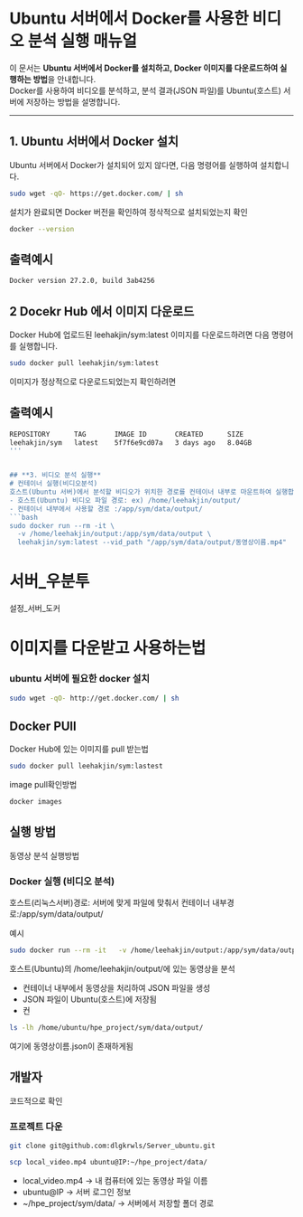# Ubuntu 서버에서 Docker를 사용한 비디오 분석 실행 매뉴얼

이 문서는 **Ubuntu 서버에서 Docker를 설치하고, Docker 이미지를 다운로드하여 실행하는 방법**을 안내합니다.  
Docker를 사용하여 비디오를 분석하고, 분석 결과(JSON 파일)를 Ubuntu(호스트) 서버에 저장하는 방법을 설명합니다.

---

## **1. Ubuntu 서버에서 Docker 설치**
Ubuntu 서버에서 Docker가 설치되어 있지 않다면, 다음 명령어를 실행하여 설치합니다.

```bash
sudo wget -qO- https://get.docker.com/ | sh
```
설치가 완료되면 Docker 버전을 확인하여 정삭적으로 설치되었는지 확인

```bash
docker --version
```
## 출력예시
```bash
Docker version 27.2.0, build 3ab4256
```

## **2  Docekr Hub 에서 이미지 다운로드**
Docker Hub에 업로드된 leehakjin/sym:latest 이미지를 다운로드하려면 다음 명령어를 실행합니다.
```bash
sudo docker pull leehakjin/sym:latest
```
이미지가 정상적으로 다운로드되었는지 확인하려면
## 출력예시
```bash
REPOSITORY      TAG       IMAGE ID       CREATED      SIZE
leehakjin/sym   latest    5f7f6e9cd07a   3 days ago   8.04GB
'''


## **3. 비디오 분석 실행**
# 컨테이너 실행(비디오분석)
호스트(Ubuntu 서버)에서 분석할 비디오가 위치한 경로를 컨테이너 내부로 마운트하여 실행합니다.
- 호스트(Ubuntu) 비디오 파일 경로: ex) /home/leehakjin/output/
- 컨테이너 내부에서 사용할 경로 :/app/sym/data/output/
```bash
sudo docker run --rm -it \
  -v /home/leehakjin/output:/app/sym/data/output \
  leehakjin/sym:latest --vid_path "/app/sym/data/output/동영상이름.mp4"
```











# 서버_우분투
설정_서버_도커

# 이미지를 다운받고 사용하는법

### ubuntu 서버에 필요한 docker 설치
```bash
sudo wget -qO- http://get.docker.com/ | sh
```

## Docker PUll
Docker Hub에 있는 이미지를 pull 받는법
```bash
sudo docker pull leehakjin/sym:lastest
```
image pull확인방법
```bash
docker images
```

## 실행 방법
동영상 분석 실행방법

### Docker 실행 (비디오 분석)
호스트(리눅스서버)경로: 서버에 맞게 파일에 맞춰서
컨테이너 내부경로:/app/sym/data/output/

예시
```bash
sudo docker run --rm -it   -v /home/leehakjin/output:/app/sym/data/output   leehakjin/sym:latest --vid_path "./sym/data/동영상이름.mp4"
```

호스트(Ubuntu)의 /home/leehakjin/output/에 있는 동영상을 분석    
- 컨테이너 내부에서 동영상을 처리하여 JSON 파일을 생성
- JSON 파일이 Ubuntu(호스트)에 저장됨
- 컨

```bash
ls -lh /home/ubuntu/hpe_project/sym/data/output/
```
여기에 동영상이름.json이 존재하게됨


## 개발자
코드적으로 확인
### 프로젝트 다운
```bash
git clone git@github.com:dlgkrwls/Server_ubuntu.git
```

```bash
scp local_video.mp4 ubuntu@IP:~/hpe_project/data/
```

- local_video.mp4 → 내 컴퓨터에 있는 동영상 파일 이름
- ubuntu@IP → 서버 로그인 정보
- ~/hpe_project/sym/data/ → 서버에서 저장할 폴더 경로
